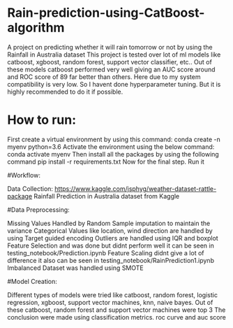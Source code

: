 # Rain-prediction-using-CatBoost-algorithm

A project on predicting whether it will rain tomorrow or not by using the Rainfall in Australia dataset This project is tested over lot of ml models like catboost, xgboost, random forest, support vector classifier, etc.. Out of these models catboost performed very well giving an AUC score around and ROC score of 89 far better than others. Here due to my system compatibility is very low. So I havent done hyperparameter tuning. But it is highly recommended to do it if possible.

# How to run:
First create a virtual environment by using this command:
conda create -n myenv python=3.6
Activate the environment using the below command:
conda activate myenv
Then install all the packages by using the following command
pip install -r requirements.txt
Now for the final step. Run it


#Workflow:

Data Collection:
https://www.kaggle.com/jsphyg/weather-dataset-rattle-package
Rainfall Prediction in Australia dataset from Kaggle

#Data Preprocessing:

Missing Values Handled by Random Sample imputation to maintain the variance
Categorical Values like location, wind direction are handled by using Target guided encoding
Outliers are handled using IQR and boxplot
Feature Selection and was done but didnt perform well it can be seen in testing_notebook/Prediction.ipynb
Feature Scaling didnt give a lot of difference it also can be seen in testing_notebook/RainPrediction1.ipynb
Imbalanced Dataset was handled using SMOTE

#Model Creation:

Different types of models were tried like catboost, random forest, logistic regression, xgboost, support vector machines, knn, naive bayes.
Out of these catboost, random forest and support vector machines were top 3
The conclusion were made using classification metrics. roc curve and auc score
